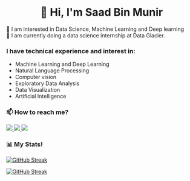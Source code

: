 <h1 align="center">👋 Hi, I'm Saad Bin Munir</h1>

👀 I am interested in Data Science, Machine Learning and Deep learning <br />
🌱 I am currently doing a data science internship at Data Glacier.<br />

### I have technical experience and interest in:
* Machine Learning and Deep Learning
* Natural Language Processing
* Computer vision
* Exploratory Data Analysis
* Data Visualization
* Artificial Intelligence

### 📫 How to reach me?
<a href="https://www.linkedin.com/in/saad-bin-munir/">
<img src="https://img.icons8.com/fluent/48/000000/linkedin.png"/>
</a>
<a href="https://www.instagram.com/saadi2402/">
<img src="https://img.icons8.com/fluent/48/000000/instagram-new.png"/>
</a>
<a href="mailto:saadmunir24@gmail.com">
<img src="https://img.icons8.com/color/48/000000/gmail-new.png"/>
</a>

### 📊 My Stats!
[![GitHub Streak](https://github-readme-streak-stats.herokuapp.com/?user=saadbinmunir)](https://git.io/streak-stats)


[![GitHub Streak](http://github-readme-streak-stats.herokuapp.com?user=saadbinmunir&date_format=M%20j%5B%2C%20Y%5D)](https://git.io/streak-stats)
